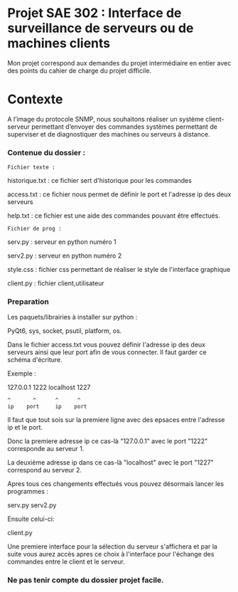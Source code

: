 # Projet SAE 302 : Interface de surveillance de serveurs ou de machines clients

Mon projet correspond aux demandes du projet intermédiaire en entier avec des points du cahier de charge du projet difficile.

# Contexte

A l’image du protocole SNMP, nous souhaitons réaliser un système client-serveur permettant d’envoyer des commandes systèmes permettant de superviser et de diagnostiquer des machines ou serveurs à distance.

### Contenue du dossier :

`Fichier texte :`             

historique.txt : ce fichier sert d'historique pour les commandes

access.txt : ce fichier nous permet de définir le port et l'adresse ip des deux serveurs

help.txt : ce fichier est une aide des commandes pouvant être effectués.

`Fichier de prog : `      

serv.py : serveur en python numéro 1

serv2.py : serveur en python numéro 2

style.css : fichier css permettant de réaliser le style de l'interface graphique

client.py : fichier client,utilisateur

### **Preparation**

Les paquets/librairies à installer sur python :

PyQt6,
sys,
socket,
psutil,
platform,
os.

Dans le fichier access.txt vous pouvez définir l'adresse ip des deux serveurs ainsi que leur port afin de vous connecter.
Il faut garder ce schéma d'écriture.

Exemple :

127.0.0.1 1222 localhost 1227

    ^       ^      ^      ^  
    ip    port     ip    port

Il faut que tout sois sur la premiere ligne avec des epsaces entre l'adresse ip et le port.

Donc la premiere adresse ip ce cas-là "127.0.0.1" avec le port "1222" corresponde au serveur 1.

La deuxième adresse ip dans ce cas-là "localhost" avec le port "1227" correspond au serveur 2.

Apres tous ces changements effectués vous pouvez désormais lancer les programmes :

serv.py
serv2.py

Ensuite celui-ci:

client.py

Une premiere interface pour la sélection du serveur s'affichera et par la suite vous aurez accès apres ce choix à l'interface pour l'échange des commandes entre le client et le serveur.

### **Ne pas tenir compte du dossier projet facile.**
